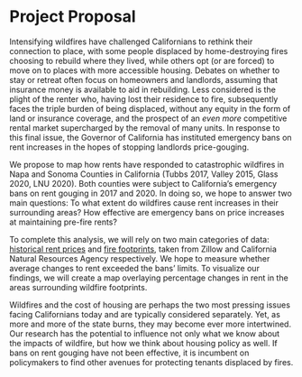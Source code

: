 # Project Proposal

Intensifying wildfires have challenged Californians to rethink their connection to place, with some people displaced by home-destroying fires choosing to rebuild where they lived, while others opt (or are forced) to move on to places with more accessible housing.  Debates on whether to stay or retreat often focus on homeowners and landlords, assuming that insurance money is available to aid in rebuilding.  Less considered is the plight of the renter who, having lost their residence to fire, subsequently faces the triple burden of being displaced, without any equity in the form of land or insurance coverage, and the prospect of an _even more_ competitive rental market supercharged by the removal of many units.  In response to this final issue, the Governor of California has instituted emergency bans on rent increases in the hopes of stopping landlords price-gouging.

We propose to map how rents have responded to catastrophic wildfires in Napa and Sonoma Counties in California (Tubbs 2017, Valley 2015, Glass 2020, LNU 2020). Both counties were subject to California’s emergency bans on rent gouging in 2017 and 2020. In doing so, we hope to answer two main questions:
To what extent do wildfires cause rent increases in their surrounding areas?
How effective are emergency bans on price increases at maintaining pre-fire rents?

To complete this analysis, we will rely on two main categories of data: [historical rent prices](https://www.zillow.com/research/data/) and [fire footprints](https://data.ca.gov/dataset/california-fire-perimeters-all1), taken from Zillow and California Natural Resources Agency respectively. We hope to measure whether average changes to rent exceeded the bans’ limits. To visualize our findings, we will create a map overlaying percentage changes in rent in the areas surrounding wildfire footprints. 

Wildfires and the cost of housing are perhaps the two most pressing issues facing Californians today and are typically considered separately.  Yet, as more and more of the state burns, they may become ever more intertwined.  Our research has the potential to influence not only what we know about the impacts of wildfire, but how we think about housing policy as well.  If bans on rent gouging have not been effective, it is incumbent on policymakers to find other avenues for protecting tenants displaced by fires.

